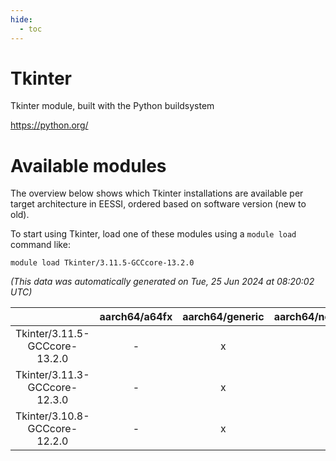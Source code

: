 ```yaml
---
hide:
  - toc
---
```


Tkinter
=======


Tkinter module, built with the Python buildsystem

https://python.org/
# Available modules


The overview below shows which Tkinter installations are available per target architecture in EESSI, ordered based on software version (new to old).

To start using Tkinter, load one of these modules using a `module load` command like:

```shell
module load Tkinter/3.11.5-GCCcore-13.2.0
```

*(This data was automatically generated on Tue, 25 Jun 2024 at 08:20:02 UTC)*  

| |aarch64/a64fx|aarch64/generic|aarch64/neoverse_n1|aarch64/neoverse_v1|x86_64/generic|x86_64/amd/zen2|x86_64/amd/zen3|x86_64/intel/haswell|x86_64/intel/skylake_avx512|
| :---: | :---: | :---: | :---: | :---: | :---: | :---: | :---: | :---: | :---: |
|Tkinter/3.11.5-GCCcore-13.2.0|-|x|x|x|x|x|x|x|x|
|Tkinter/3.11.3-GCCcore-12.3.0|-|x|x|x|x|x|x|x|x|
|Tkinter/3.10.8-GCCcore-12.2.0|-|x|x|x|x|x|x|x|x|

